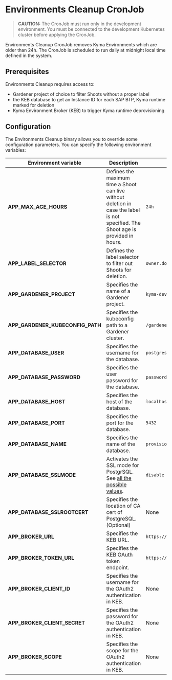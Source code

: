 # Environments Cleanup CronJob

>**CAUTION:** The CronJob must run only in the development environment. You must be connected to the development Kubernetes cluster before applying the CronJob.

Environments Cleanup CronJob removes Kyma Environments which are older than 24h. The CronJob is scheduled to run daily at midnight local time defined in the system.

## Prerequisites

Environments Cleanup requires access to:
- Gardener project of choice to filter Shoots without a proper label
- the KEB database to get an Instance ID for each SAP BTP, Kyma runtime marked for deletion
- Kyma Environment Broker (KEB) to trigger Kyma runtime deprovisioning

## Configuration

The Environments Cleanup binary allows you to override some configuration parameters. You can specify the following environment variables:

| Environment variable | Description | Default value |
|---|---|---|
| **APP_MAX_AGE_HOURS** | Defines the maximum time a Shoot can live without deletion in case the label is not specified. The Shoot age is provided in hours. | `24h` |
| **APP_LABEL_SELECTOR** | Defines the label selector to filter out Shoots for deletion. | `owner.do-not-delete!=true` |
| **APP_GARDENER_PROJECT** | Specifies the name of a Gardener project. | `kyma-dev` |
| **APP_GARDENER_KUBECONFIG_PATH**  | Specifies the kubeconfig path to a Gardener cluster.  | `/gardener/kubeconfig/kubeconfig`  |
| **APP_DATABASE_USER** | Specifies the username for the database. | `postgres` |
| **APP_DATABASE_PASSWORD** | Specifies the user password for the database. | `password` |
| **APP_DATABASE_HOST** | Specifies the host of the database. | `localhost` |
| **APP_DATABASE_PORT** | Specifies the port for the database. | `5432` |
| **APP_DATABASE_NAME** | Specifies the name of the database. | `provisioner` |
| **APP_DATABASE_SSLMODE** | Activates the SSL mode for PostgrSQL. See [all the possible values](https://www.postgresql.org/docs/9.1/libpq-ssl.html).  | `disable`|
| **APP_DATABASE_SSLROOTCERT** | Specifies the location of CA cert of PostgreSQL. (Optional)  | None |
| **APP_BROKER_URL**  | Specifies the KEB URL. | `https://kyma-env-broker.kyma.local` |
| **APP_BROKER_TOKEN_URL**  | Specifies the KEB OAuth token endpoint. | `https://oauth.2kyma.local/oauth2/token` |
| **APP_BROKER_CLIENT_ID** | Specifies the username for the OAuth2 authentication in KEB. | None |
| **APP_BROKER_CLIENT_SECRET** | Specifies the password for the OAuth2 authentication in KEB. | None |
| **APP_BROKER_SCOPE** | Specifies the scope for the OAuth2 authentication in KEB. | None |
